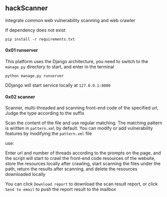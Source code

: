 ## hackScanner

Integrate common web vulnerability scanning and web crawler

If dependency does not exist

```
pip install -r requirements.txt
```



#### 0x01 runserver

This platform uses the Django architecture, you need to switch to the `manage.py` directory to start, and enter in the terminal

```
python manage.py runserver
```

DDjango will start service locally at `127.0.0.1:8000`


#### 0x02 scanner

Scanner, multi-threaded and scanning front-end code of the specified url, Judge the type according to the suffix

Scan the content of the file and use regular matching. The matching pattern is written in `pattern.xml` by default. You can modify or add vulnerability features by modifying the `pattern.xml` file

use:

Enter url and number of threads according to the prompts on the page, and the script will start to crawl the front-end code resources of the website, store the resources locally after crawling, start scanning the files under the path, return the results after scanning, and delete the resources downloaded locally

You can click `Download report` to download the scan result report, or click `Send to email` to push the report result to the mailbox




